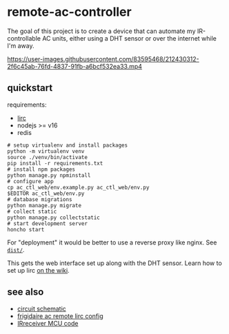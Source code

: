 # remote-ac-controller

The goal of this project is to create a device that can automate my
IR-controllable AC units, either using a DHT sensor or over the internet
while I'm away.

https://user-images.githubusercontent.com/83595468/212430312-2f6c45ab-76fd-4837-91fb-a6bcf532ea33.mp4

## quickstart

requirements:

* [lirc](https://www.lirc.org/)
* nodejs >= v16
* redis

```shell
# setup virtualenv and install packages
python -m virtualenv venv
source ./venv/bin/activate
pip install -r requirements.txt
# install npm packages
python manage.py npminstall
# configure app
cp ac_ctl_web/env.example.py ac_ctl_web/env.py
$EDITOR ac_ctl_web/env.py
# database migrations
python manage.py migrate
# collect static
python manage.py collectstatic
# start development server
honcho start
```

For "deployment" it would be better to use a reverse proxy like nginx.
See [`dist/`][dist].

[dist]:https://github.com/prplecake/remote-ac-controller/tree/master/dist

This gets the web interface set up along with the DHT sensor. Learn how to set
up lirc [on the wiki][lirc-wiki].

[lirc-wiki]:https://github.com/prpplecake/remote-ac-controller/wiki/lirc

## see also

- [circuit schematic](https://github.com/prplecake/remote-ac-controller/wiki/Schematic)
- [frigidaire ac remote lirc config](https://gist.github.com/prplecake/71c4bc8584541cf7423b922b81733c3a)
- [IRreceiver MCU code](https://github.com/prplecake/IRreceiver)
